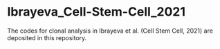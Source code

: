 # Ibrayeva_Cell-Stem-Cell_2021
The codes for clonal analysis in Ibrayeva et al. (Cell Stem Cell, 2021) are deposited in this repository.
